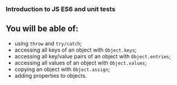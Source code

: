 ### Introduction to JS ES6 and unit tests

## You will be able of:

- using `throw` and `try/catch`;
- accessing all keys of an object with `Object.keys`;
- accessing all key/value pairs of an object with `Object.entries`;
- accessing all values of an object with `Object.values`;
- copying an object with `Object.assign`;
- adding properties to objects.
